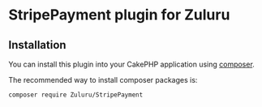 # StripePayment plugin for Zuluru

## Installation

You can install this plugin into your CakePHP application using [composer](http://getcomposer.org).

The recommended way to install composer packages is:

```
composer require Zuluru/StripePayment
```
